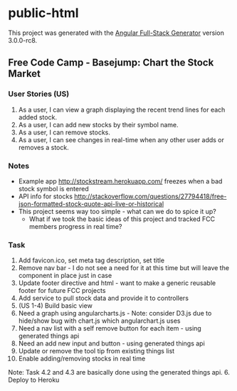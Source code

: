 # public-html

This project was generated with the [Angular Full-Stack Generator](https://github.com/DaftMonk/generator-angular-fullstack) version 3.0.0-rc8.

## Free Code Camp - Basejump: Chart the Stock Market

### User Stories (US)
1. As a user, I can view a graph displaying the recent trend lines for each added stock.
2. As a user, I can add new stocks by their symbol name.
3. As a user, I can remove stocks.
4. As a user, I can see changes in real-time when any other user adds or removes a stock.

### Notes
* Example app http://stockstream.herokuapp.com/ freezes when a bad stock symbol is entered
* API info for stocks http://stackoverflow.com/questions/27794418/free-json-formatted-stock-quote-api-live-or-historical
* This project seems way too simple - what can we do to spice it up? 
  * What if we took the basic ideas of this project and tracked FCC members progress in real time?

### Task
1. Add favicon.ico, set meta tag description, set title
2. Remove nav bar - I do not see a need for it at this time but will leave the component in place just in case
3. Update footer directive and html - want to make a generic reusable footer for future FCC projects
4. Add service to pull stock data and provide it to controllers
5. (US 1-4) Build basic view
  1. Need a graph using angularcharts.js - Note: consider D3.js due to hide/show bug with chart.js which angularchart.js uses
  2. Need a nav list with a self remove button for each item - using generated things api
  3. Need an add new input and button - using generated things api
  4. Update or remove the tool tip from existing things list
  5. Enable adding/removing stocks in real time
  
  Note: Task 4.2 and 4.3 are basically done using the generated things api.
6. Deploy to Heroku



